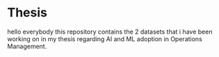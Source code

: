 # Thesis
hello everybody this repository contains the 2 datasets that 
i have been working on in my thesis regarding AI and ML  adoption in Operations Management.
